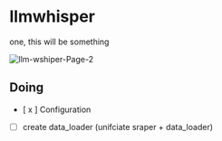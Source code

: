 # llmwhisper
one, this will be something

![llm-wshiper-Page-2](https://github.com/user-attachments/assets/2498facb-5759-41dc-a761-01c0ab2be78c)

## Doing
 - [ x ] Configuration
 - [  ] create data_loader (unifciate sraper + data_loader)
